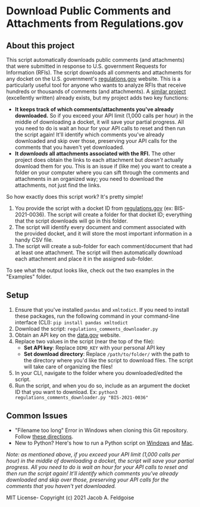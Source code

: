 
# Download Public Comments and Attachments from Regulations.gov

## About this project
This script automatically downloads public comments (and attachments) that were submitted in response to U.S. government Requests for Information (RFIs). The script downloads all comments and attachments for any docket on the U.S. government's [regulations.gov](https://regulations.gov) website. This is a particularly useful tool for anyone who wants to analyze RFIs that receive hundreds or thousands of comments (and attachments). A [similar project](https://github.com/willjobs/regulations-public-comments) (excellently written) already exists, but my project adds two key functions:

* **It keeps track of which comments/attachments you've already downloaded.** So if you exceed your API limit (1,000 calls per hour) in the middle of downloading a docket, it will save your partial progress. All you need to do is wait an hour for your API calls to reset and then run the script again! It'll identify which comments you've already downloaded and skip over those, preserving your API calls for the comments that you haven't yet downloaded.
* **It *downloads* all attachments associated with the RFI.** The other project does obtain the links to each attachment but *doesn't* actually download them for you. This is an issue if (like me) you want to create a folder on your computer where you can sift through the comments and attachments in an organized way; you need to download the attachments, not just find the links.

So how exactly does this script work? It's pretty simple!

1. You provide the script with a docket ID from [regulations.gov](https://regulations.gov) (ex: BIS-2021-0036). The script will create a folder for that docket ID; everything that the script downloads will go in this folder.
2. The script will identify every document and comment associated with the provided docket, and it will store the most important information in a handy CSV file. 
3. The script will create a sub-folder for each comment/document that had at least one attachment. The script will then automatically download each attachment and place it in the assigned sub-folder.

To see what the output looks like, check out the two examples in the "Examples" folder.

## Setup
1. Ensure that you've installed `pandas` and `xmltodict`. If you need to install these packages, run the following command in your command-line interface (CLI): `pip install pandas xmltodict`
2. Download the script: `regulations_comments_downloader.py`
2. Obtain an API key on the [data.gov](https://api.data.gov/signup/) website.
3. Replace two values in the script (near the top of the file):
	* **Set API key**: Replace `DEMO_KEY` with your personal API key
	* **Set download directory**: Replace `/path/to/folder/` with the path to the directory where you'd like the script to download files. The script will take care of organizing the files!
4. In your CLI, navigate to the folder where you downloaded/edited the script.
5. Run the script, and when you do so, include as an argument the docket ID that you want to download. Ex: `python3 regulations_comments_downloader.py "BIS-2021-0036"`

## Common Issues

* "Filename too long" Error in Windows when cloning this Git repository. Follow [these directions](https://www.javaprogramto.com/2020/04/git-filename-too-long.html).
* New to Python? Here's how to run a Python script on [Windows](https://www.wikihow.com/Use-Windows-Command-Prompt-to-Run-a-Python-File) and [Mac](https://pythonbasics.org/execute-python-scripts/).

*Note: as mentioned above, if you exceed your API limit (1,000 calls per hour) in the middle of downloading a docket, the script will save your partial progress. All you need to do is wait an hour for your API calls to reset and then run the script again! It'll identify which comments you've already downloaded and skip over those, preserving your API calls for the comments that you haven't yet downloaded.*

MIT License- Copyright (c) 2021 Jacob A. Feldgoise
